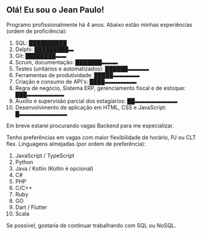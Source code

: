 ## Olá! Eu sou o Jean Paulo!

Programo profissionalmente há 4 anos. Abaixo estão minhas experiências (ordem de proficiência):

1. SQL: ██████████
2. Delphi: █████████▬
3. Git: ████████▬▬
4. Scrum, documentação: ███████▬▬▬
5. Testes (unitários e automatizados): ██████▬▬▬▬
6. Ferramentas de produtividade: █████▬▬▬▬▬
7. Criação e consumo de API's: ████▬▬▬▬▬▬
8. Regra de negócio, Sistema ERP, gerenciamento fiscal e de estoque: ███▬▬▬▬▬▬▬
9. Auxílio e supervisão parcial dos estagiários: ██▬▬▬▬▬▬▬▬
10. Desenvolvimento de aplicação em HTML, CSS e JavaScript: █▬▬▬▬▬▬▬▬▬

Em breve estarei procurando vagas Backend para me especializar.

Tenho preferências em vagas com maior flexibilidade de horário, PJ ou CLT flex.
Linguagens almejadas (por ordem de preferência):
1. JavaScript / TypeScript
2. Python
3. Java / Kotlin (Kotlin é opcional)
4. C#
5. PHP
6. C/C++
7. Ruby
8. GO
9. Dart / Flutter
10. Scala

Se possível, gostaria de continuar trabalhando com SQL ou NoSQL.
